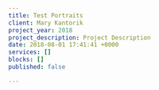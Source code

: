```yaml
---
title: Test Portraits
client: Mary Kantorik
project_year: 2018
project_description: Project Description
date: 2018-08-01 17:41:41 +0000
services: []
blocks: []
published: false

---
```

